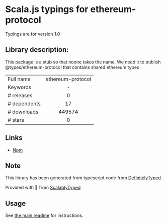 
# Scala.js typings for ethereum-protocol

Typings are for version 1.0

## Library description:
This package is a stub so that noone takes the name. We need it to publish @types/ethereum-protocol that contains shared ethereum types

|                    |                 |
| ------------------ | :-------------: |
| Full name          | ethereum-protocol |
| Keywords           | - |
| # releases         | 0 |
| # dependents       | 17 |
| # downloads        | 449574 |
| # stars            | 0 |

## Links
- [Npm](https://www.npmjs.com/package/ethereum-protocol)
    


## Note
This library has been generated from typescript code from [DefinitelyTyped](https://definitelytyped.org).

Provided with :purple_heart: from [ScalablyTyped](https://github.com/oyvindberg/ScalablyTyped)

## Usage
See [the main readme](../../readme.md) for instructions.


